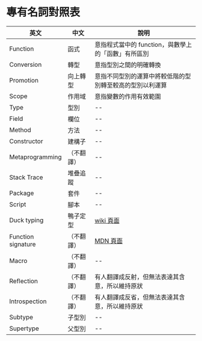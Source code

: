 # 專有名詞對照表

| 英文 | 中文 | 說明 |
| ----| -----| ----|
| Function | 函式 | 意指程式當中的 function，與數學上的「函數」有所區別 |
| Conversion | 轉型 | 意指型別之間的明確轉換 |
| Promotion | 向上轉型 | 意指不同型別的運算中將較低階的型別轉至較高的型別以利運算 |
| Scope | 作用域 | 意指變數的作用有效範圍 |
| Type | 型別 | -- |
| Field | 欄位 | -- |
| Method | 方法 | -- |
| Constructor | 建構子 | --|
| Metaprogramming |（不翻譯）| -- |
| Stack Trace | 堆疊追蹤 | -- |
| Package | 套件 | -- |
| Script | 腳本 | -- |
| Duck typing | 鴨子定型 | [wiki 頁面](https://zh.wikipedia.org/zh-tw/%E9%B8%AD%E5%AD%90%E7%B1%BB%E5%9E%8B) |
| Function signature |（不翻譯）| [MDN 頁面](https://developer.mozilla.org/en-US/docs/Glossary/Signature/Function) |
| Macro |（不翻譯）| -- |
| Reflection |（不翻譯）| 有人翻譯成反射，但無法表達其含意，所以維持原狀 |
| Introspection |（不翻譯）| 有人翻譯成反省，但無法表達其含意，所以維持原狀 |
| Subtype | 子型別 | -- |
| Supertype | 父型別 | -- |
